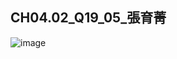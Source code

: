 ## CH04.02_Q19_05_張育菁 

![image](https://github.com/user-attachments/assets/39224a20-dc90-447e-89f5-51e08d151c57)


